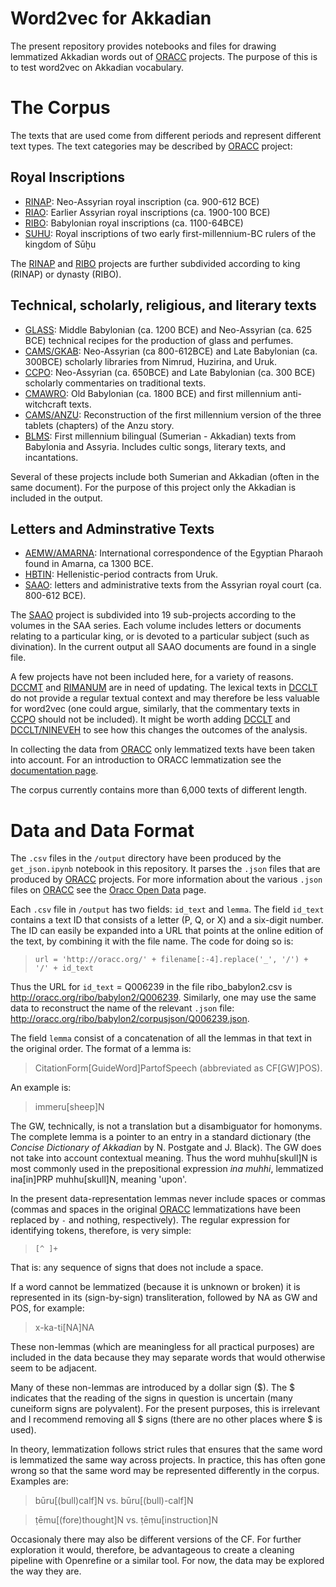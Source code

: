 # Word2vec for Akkadian

The present repository provides notebooks and files for drawing lemmatized Akkadian words out of [ORACC](http://oracc.org) projects. The purpose of this is to test word2vec on Akkadian vocabulary. 

# The Corpus
The texts that are used come from different periods and represent different text types. The text categories may be described by [ORACC](http://oracc.org) project:

## Royal Inscriptions
* [RINAP](http://oracc.org/rinap): Neo-Assyrian royal inscription (ca. 900-612 BCE)
* [RIAO](http://oracc.org/riao): Earlier Assyrian royal inscriptions (ca. 1900-100 BCE)
* [RIBO](http://oracc.org/ribo): Babylonian royal inscriptions (ca. 1100-64BCE)
* [SUHU](http://oracc.org/suhu): Royal inscriptions of two early first-millennium-BC rulers of the kingdom of Sūḫu

The [RINAP](http://oracc.org/rinap) and [RIBO](http://oracc.org/ribo) projects are further subdivided according to king (RINAP) or dynasty (RIBO).

## Technical, scholarly, religious, and literary texts
* [GLASS](http://oracc.org/glass): Middle Babylonian (ca. 1200 BCE) and Neo-Assyrian (ca. 625 BCE) technical recipes for the production of glass and perfumes.
* [CAMS/GKAB](http://oracc.org/cams/gkab): Neo-Assyrian (ca 800-612BCE) and Late Babylonian (ca. 300BCE) scholarly libraries from Nimrud, Huzirina, and Uruk.
* [CCPO](http://ccp.yale.edu): Neo-Assyrian (ca. 650BCE) and Late Babylonian (ca. 300 BCE) scholarly commentaries on traditional texts.
* [CMAWRO](http://oracc.org/cmawro): Old Babylonian (ca. 1800 BCE) and first millennium anti-witchcraft texts.
* [CAMS/ANZU](http://oracc.org/cams/anzu): Reconstruction of the first millennium version of the three tablets (chapters) of the Anzu story.
* [BLMS](http://oracc.org/blms): First millennium bilingual (Sumerian - Akkadian) texts from Babylonia and Assyria. Includes cultic songs, literary texts, and incantations.

Several of these projects include both Sumerian and Akkadian (often in the same document). For the purpose of this project only the Akkadian is included in the output.

## Letters and Adminstrative Texts
* [AEMW/AMARNA](http://oracc.org/aemw/amarna): International correspondence of the Egyptian Pharaoh found in Amarna, ca 1300 BCE.
* [HBTIN](http://oracc.org/hbtin): Hellenistic-period contracts from Uruk.
* [SAAO](http://oracc.org/saao): letters and administrative texts from the Assyrian royal court (ca. 800-612 BCE).

The [SAAO](http://oracc.org/saao) project is subdivided into 19 sub-projects according to the volumes in the SAA series. Each volume includes letters or documents relating to a particular king, or is devoted to a particular subject (such as divination). In the current output all SAAO documents are found in a single file.

A few projects have not been included here, for a variety of reasons. [DCCMT](http://oracc.org/dccmt) and [RIMANUM](http://oracc.org/rimanum) are in need of updating. The lexical texts in [DCCLT](http://oracc.org/dcclt) do not provide a regular textual context and may therefore be less valuable for word2vec (one could argue, similarly, that the commentary texts in [CCPO](http://ccp.yale.edu) should not be included). It might be worth adding [DCCLT](http://oracc.org/dcclt) and [DCCLT/NINEVEH](http://oracc.org/dcclt/nineveh) to see how this changes the outcomes of the analysis.

In collecting the data from [ORACC](http://oracc.org) only lemmatized texts have been taken into account. For an introduction to ORACC lemmatization see the [documentation page](http://oracc.museum.upenn.edu/doc/help/lemmatising/primer/).

The corpus currently contains more than 6,000 texts of different length.

# Data and Data Format
The `.csv` files in the `/output` directory have been produced by the `get_json.ipynb` notebook in this repository. It parses the `.json` files that are produced by [ORACC](http://oracc.org) projects. For more information about the various `.json` files on [ORACC](http://oracc.org) see the [Oracc Open Data](http://oracc.org/doc/opendata) page.

Each `.csv` file in `/output` has two fields: `id_text` and `lemma`. The field `id_text` contains a text ID that consists of a letter (P, Q, or X) and a six-digit number. The ID can easily be expanded into a URL that points at the online edition of the text, by combining it with the file name. The code for doing so is:
> `url = 'http://oracc.org/' + filename[:-4].replace('_', '/') + '/' + id_text`

Thus the URL for `id_text` = Q006239 in the file ribo_babylon2.csv is http://oracc.org/ribo/babylon2/Q006239. Similarly, one may use the same data to reconstruct the name of the relevant `.json` file: http://oracc.org/ribo/babylon2/corpusjson/Q006239.json.

The field `lemma` consist of a concatenation of all the lemmas in that text in the original order. The format of a lemma is:
> CitationForm[GuideWord]PartofSpeech (abbreviated as CF[GW]POS).

An example is:
> immeru[sheep]N

The GW, technically, is not a translation but a disambiguator for homonyms. The complete lemma is a pointer to an entry in a standard dictionary (the *Concise Dictionary of Akkadian* by N. Postgate and J. Black). The GW does not take into account contextual meaning. Thus the word muhhu[skull]N is most commonly used in the prepositional expression *ina muhhi*, lemmatized ina[in]PRP muhhu[skull]N, meaning 'upon'.

In the present data-representation lemmas never include spaces or commas (commas and spaces in the original [ORACC](http://oracc.org) lemmatizations have been replaced by `-` and nothing, respectively). The regular expression for identifying tokens, therefore, is very simple:
> `[^ ]+`

That is: any sequence of signs that does not include a space.

If a word cannot be lemmatized (because it is unknown or broken) it is represented in its (sign-by-sign) transliteration, followed by NA as GW and POS, for example:
> x-ka-ti[NA]NA

These non-lemmas (which are meaningless for all practical purposes) are included in the data because they may separate words that would otherwise seem to be adjacent.

Many of these non-lemmas are introduced by a dollar sign ($). The $ indicates that the reading of the signs in question is uncertain (many cuneiform signs are polyvalent). For the present purposes, this is irrelevant and I recommend removing all $ signs (there are no other places where $ is used).

In theory, lemmatization follows strict rules that ensures that the same word is lemmatized the same way across projects. In practice, this has often gone wrong so that the same word may be represented differently in the corpus. Examples are:
> būru[(bull)calf]N vs. būru[(bull)-calf]N

> ṭēmu[(fore)thought]N vs. ṭēmu[instruction]N

Occasionaly there may also be different versions of the CF. For further exploration it would, therefore, be advantageous to create a cleaning pipeline with Openrefine or a similar tool. For now, the data may be explored the way they are.
